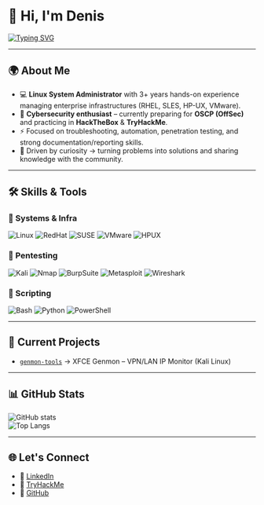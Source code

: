 # 👋 Hi, I'm Denis

[![Typing SVG](https://readme-typing-svg.herokuapp.com?color=00ff00&speed=50&lines=Linux+Sys+Admin+%7C+Technical+Support;Pentesting+%7C+Cybersecurity)](https://git.io/typing-svg)

---

## 🌍 About Me
- 💻 **Linux System Administrator** with 3+ years hands-on experience managing enterprise infrastructures (RHEL, SLES, HP-UX, VMware).  
- 🔐 **Cybersecurity enthusiast** – currently preparing for **OSCP (OffSec)** and practicing in **HackTheBox** & **TryHackMe**.  
- ⚡ Focused on troubleshooting, automation, penetration testing, and strong documentation/reporting skills.  
- 🧩 Driven by curiosity → turning problems into solutions and sharing knowledge with the community.  

---

## 🛠 Skills & Tools

### 🔹 Systems & Infra
![Linux](https://img.shields.io/badge/Linux-FCC624?style=for-the-badge&logo=linux&logoColor=black)
![RedHat](https://img.shields.io/badge/RedHat-EE0000?style=for-the-badge&logo=redhat&logoColor=white)
![SUSE](https://img.shields.io/badge/SUSE-0C322C?style=for-the-badge&logo=suse&logoColor=22D172)
![VMware](https://img.shields.io/badge/VMware-607078?style=for-the-badge&logo=vmware&logoColor=white)
![HPUX](https://img.shields.io/badge/HP--UX-000000?style=for-the-badge)

### 🔹 Pentesting
![Kali](https://img.shields.io/badge/Kali_Linux-557C94?style=for-the-badge&logo=kalilinux&logoColor=white)
![Nmap](https://img.shields.io/badge/Nmap-004572?style=for-the-badge)
![BurpSuite](https://img.shields.io/badge/Burp_Suite-F58025?style=for-the-badge&logo=burp-suite&logoColor=white)
![Metasploit](https://img.shields.io/badge/Metasploit-00A9E0?style=for-the-badge)
![Wireshark](https://img.shields.io/badge/Wireshark-1679A7?style=for-the-badge&logo=wireshark&logoColor=white)

### 🔹 Scripting
![Bash](https://img.shields.io/badge/Bash-4EAA25?style=for-the-badge&logo=gnu-bash&logoColor=white)
![Python](https://img.shields.io/badge/Python-3776AB?style=for-the-badge&logo=python&logoColor=white)
![PowerShell](https://img.shields.io/badge/PowerShell-5391FE?style=for-the-badge&logo=powershell&logoColor=white)

---

## 🚀 Current Projects
- [`genmon-tools`](https://github.com/denis-sec/genmon-tools) → XFCE Genmon – VPN/LAN IP Monitor (Kali Linux)

---

## 📊 GitHub Stats
![GitHub stats](https://github-readme-stats.vercel.app/api?username=denis-sec&show_icons=true&theme=tokyonight)  
![Top Langs](https://github-readme-stats.vercel.app/api/top-langs/?username=denis-sec&layout=compact&theme=tokyonight)

---

## 🌐 Let's Connect
- 💼 [LinkedIn](https://www.linkedin.com/in/denis-dunovski/)  
- 🎯 [TryHackMe](https://tryhackme.com/p/DenisDunovski)  
- 🐙 [GitHub](https://github.com/denis-sec)  
